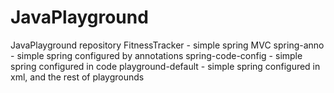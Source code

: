 # JavaPlayground
JavaPlayground repository
FitnessTracker - simple spring MVC
spring-anno - simple spring configured by annotations
spring-code-config  - simple spring configured in code
playground-default - simple spring configured in xml, and the rest of playgrounds 
